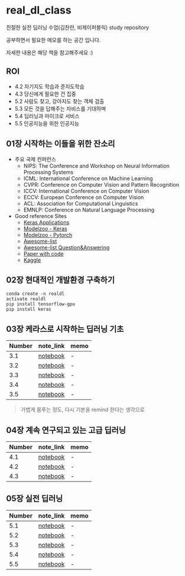 # real_dl_class
친절한 실전 딥러닝 수업(김찬란, 비제이퍼블릭) study repository

공부하면서 필요한 메모를 하는 공간 입니다.

자세한 내용은 해당 책을 참고해주세요 :)

## ROI
* 4.2 자기지도 학습과 준지도학습
* 4.3 당신에게 필요한 건 집중
* 5.2 사람도 찾고, 강아지도 찾는 객체 검출
* 5.3 모든 것을 답해주는 자비스를 기대하며
* 5.4 딥러닝과 마이크로 서비스
* 5.5 인공지능을 위한 인공지능


## 01장 시작하는 이들을 위한 잔소리
* 주요 국제 컨퍼런스
    * NIPS: The Conference and Workshop on Neural Information Processing Systems
    * ICML: International Conference on Machine Learning
    * CVPR: Conference on Computer Vision and Pattern Recognition
    * ICCV: International Conference on Computer Vision
    * ECCV: European Conference on Computer Vision
    * ACL: Association for Computational Linguistics
    * EMNLP: Conference on Natural Language Processing
* Good reference Sites
    * [Keras Applications](https://github.com/keras-team/keras-applications)
    * [Modelzoo - Keras](https://modelzoo.co/framework/keras)
    * [Modelzoo - Pytorch](https://modelzoo.co/framework/pytorch)
    * [Awesome-list](https://github.com/sindresorhus/awesome)
    * [Awesome-list Question&Answering](https://github.com/seriousran/awesome-qa)
    * [Paper with code](https://paperswithcode.com/)
    * [Kaggle](https://www.kaggle.com/)

## 02장 현대적인 개발환경 구축하기
```
conda create -n realdl
activate realdl
pip install tensorflow-gpu
pip install keras
```

## 03장 케라스로 시작하는 딥러닝 기초

|Number|note_link|memo|
|-|-|-|
|3.1|[notebook](/ch3/3.1.ipynb)|-|
|3.2|[notebook](/ch3/3.2.ipynb)|-|
|3.3|[notebook](/ch3/3.3.ipynb)|-|
|3.4|[notebook](/ch3/3.4.ipynb)|-|
|3.5|[notebook](/ch3/3.5.ipynb)|-|

> 가볍게 몸푸는 정도, 다시 기본을 remind 한다는 생각으로

## 04장 계속 연구되고 있는 고급 딥러닝
|Number|note_link|memo|
|-|-|-|
|4.1|[notebook](/ch4/4.1.ipynb)|-|
|4.2|[notebook](/ch4/4.2.ipynb)|-|
|4.3|[notebook](/ch4/4.3.ipynb)|-|

## 05장 실전 딥러닝
|Number|note_link|memo|
|-|-|-|
|5.1|[notebook](/ch5/5.1.ipynb)|-|
|5.2|[notebook](/ch5/5.2.ipynb)|-|
|5.3|[notebook](/ch5/5.3.ipynb)|-|
|5.4|[notebook](/ch5/5.4.ipynb)|-|
|5.5|[notebook](/ch5/5.5.ipynb)|-|
